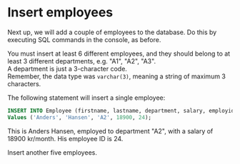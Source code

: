 ﻿# Insert employees

Next up, we will add a couple of employees to the database. Do this by executing SQL commands in the console, as before.

You must insert at least 6 different employees, and they should belong to at least 3 different departments, e.g. "A1", "A2", "A3".\
A department is just a 3-character code.\
Remember, the data type was `varchar(3)`, meaning a string of maximum 3 characters.

The following statement will insert a single employee:

```sql
INSERT INTO Employee (firstname, lastname, department, salary, employid) 
Values ('Anders', 'Hansen', 'A2', 18900, 24);
```

This is Anders Hansen, employed to department "A2", with a salary of 18900 kr/month. His employee ID is 24.

Insert another five employees.